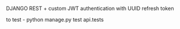 DJANGO REST  + custom JWT authentication with UUID refresh token


to test - python manage.py test api.tests